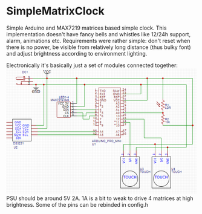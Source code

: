 # SimpleMatrixClock
Simple Arduino and MAX7219 matrices based simple clock. This implementation doesn't have fancy bells and whistles like 12/24h support, alarm, animations etc.
Requirements were rather simple: don't reset when there is no power, be visible from relatively long distance (thus bulky font) and adjust brightness according to environment lighting.

Electronically it's basically just a set of modules connected together:
![Schematic](https://raw.githubusercontent.com/eugenijusm/SimpleMatrixClock/master/Construction/Schematic.png)
PSU should be around 5V 2A. 1A is a bit to weak to drive 4 matrices at high brightness.
Some of the pins can be rebinded in config.h
